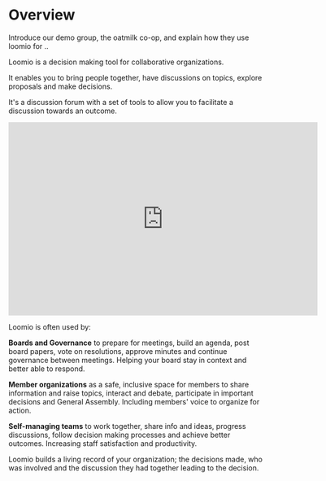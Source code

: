 # Overview

Introduce our demo group, the oatmilk co-op, and explain how they use loomio for ..

Loomio is a decision making tool for collaborative organizations.

It enables you to bring people together, have discussions on topics, explore proposals and make decisions.

It's a discussion forum with a set of tools to allow you to facilitate a discussion towards an outcome.

<div class="iframe-container">
<iframe width="608" height="380" src="https://www.youtube.com/embed/Zlzuqsunpxc" title="YouTube video player" frameborder="0" allow="accelerometer; autoplay; clipboard-write; encrypted-media; gyroscope; picture-in-picture" allowfullscreen></iframe>
</div>

Loomio is often used by:

**Boards and Governance** to prepare for meetings, build an agenda, post board papers, vote on resolutions, approve minutes and continue governance between meetings. Helping your board stay in context and better able to respond.

**Member organizations** as a safe, inclusive space for members to share information and raise topics, interact and debate, participate in important decisions and   General Assembly. Including members' voice to organize for action.

**Self-managing teams** to work together, share info and ideas, progress discussions, follow decision making processes and achieve better outcomes. Increasing staff satisfaction and productivity.

Loomio builds a living record of your organization; the decisions made, who was involved and the discussion they had together leading to the decision. 

